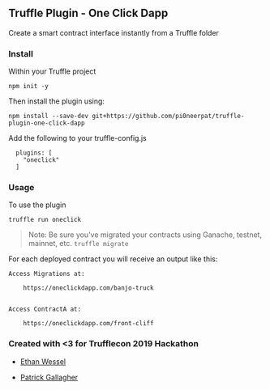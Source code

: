 ## Truffle Plugin - One Click Dapp

Create a smart contract interface instantly from a Truffle folder

### Install

Within your Truffle project

`npm init -y`

Then install the plugin using:

`npm install --save-dev git+https://github.com/pi0neerpat/truffle-plugin-one-click-dapp`

Add the following to your truffle-config.js

```
  plugins: [
    "oneclick"
  ]
```

### Usage

To use the plugin

`truffle run oneclick`

> Note: Be sure you've migrated your contracts using Ganache, testnet, mainnet, etc. `truffle migrate`

For each deployed contract you will receive an output like this:

```
Access Migrations at:

    https://oneclickdapp.com/banjo-truck


Access ContractA at:

    https://oneclickdapp.com/front-cliff
```

### Created with <3 for Trufflecon 2019 Hackathon

- [Ethan Wessel](http://twitter.com/ejwessel)

- [Patrick Gallagher](http://twitter.com/pi0neerpat)
